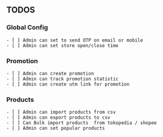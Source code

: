 ## TODOS

### Global Config

```todo
- [ ] Admin can set to send OTP on email or mobile
- [ ] Admin can set store open/close time
```

### Promotion

```todo
- [ ] Admin can create promotion
- [ ] Admin can track promotion statistic
- [ ] Admin can create utm link for promotion
```

### Products

```todo
- [ ] Admin can import products from csv
- [ ] Admin can export products to csv
- [ ] Can Bulk import products  from tokopedia / shopee
- [ ] Admin can set popular products
```
